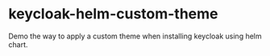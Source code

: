 # keycloak-helm-custom-theme
Demo the way to apply a custom theme when installing keycloak using helm chart.
